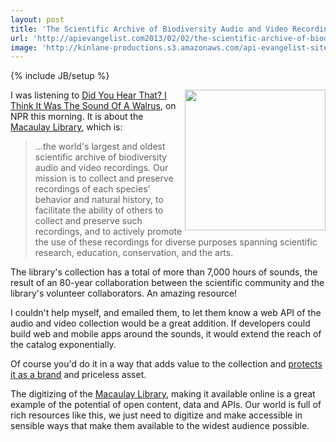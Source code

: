 ```yaml
---
layout: post
title: 'The Scientific Archive of Biodiversity Audio and Video Recordings Needs an API'
url: 'http://apievangelist.com2013/02/02/the-scientific-archive-of-biodiversity-audio-and-video-recordings-needs-an-api/'
image: 'http://kinlane-productions.s3.amazonaws.com/api-evangelist-site/blog/The-Cornell-Lab-of-Ornithology-Macauay-Library.png'
---
```

{% include JB/setup %}
<p>
     <a href=http://macaulaylibrary.org/ target=_blank><img src=https://s3.amazonaws.com/kinlane-productions/api-evangelist/macaulay-library/The-Cornell-Lab-of-Ornithology-Macauay-Library.png  width=225 align=right /></a>
</p>
<p>
     I was listening to <a href=http://www.npr.org/2013/02/02/170849125/did-you-hear-that-i-think-it-was-the-sound-of-a-walrus target=_blank>Did You Hear That? I Think It Was The Sound Of A Walrus</a>, on NPR this morning. It is about the <a href=http://macaulaylibrary.org/ target=_blank>Macaulay Library</a>, which is:
</p>
<blockquote>
     ...the world's largest and oldest scientific archive of biodiversity audio and video recordings. Our mission is to collect and preserve recordings of each species' behavior and natural history, to facilitate the ability of others to collect and preserve such recordings, and to actively promote the use of these recordings for diverse purposes spanning scientific research, education, conservation, and the arts.
</blockquote>
<p>
     The library's collection has a total of more than 7,000 hours of sounds, the result of an 80-year collaboration between the scientific community and the library's volunteer collaborators. An amazing resource!
</p>
<p>
     I couldn't help myself, and emailed them, to let them know a web API of the audio and video collection would be a great addition. If developers could build web and mobile apps around the sounds, it would extend the reach of the catalog exponentially.
</p>
<p>
     Of course you'd do it in a way that adds value to the collection and <a title=protect it as a brand href=/2013/01/29/protecting-your-brand-with-api-branding-guidelines/>protects it as a brand</a> and priceless asset.
</p>
<p>
     The digitizing of the <a href=http://macaulaylibrary.org/ target=_blank>Macaulay Library</a>, making it available online is a great example of the potential of open content, data and APIs. Our world is full of rich resources like this, we just need to digitize and make accessible in sensible ways that make them available to the widest audience possible.
</p>
